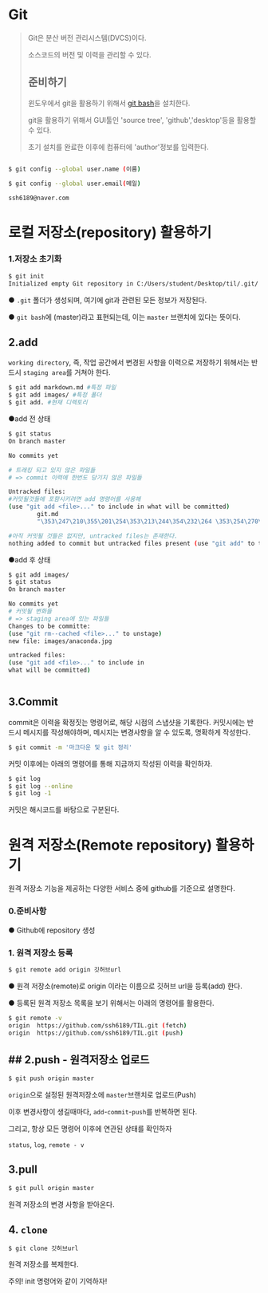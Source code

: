 # Git

> Git은 분산 버전 관리시스템(DVCS)이다.
>
> 소스코드의 버전 및 이력을 관리할 수 있다.
>
> ## 준비하기
>
> 윈도우에서 git을 활용하기 위해서 [git bash](https://gitforwindows.org)을 설치한다.
>
> git을 활용하기 위해서 GUI툴인 'source tree', 'github','desktop'등을 활용할 수 있다.
>
> 초기 설치를 완료한 이후에 컴퓨터에 'author'정보를 입력한다.

```bash

$ git config --global user.name (이름) 

$ git config --global user.email(메일)

ssh6189@naver.com
```



# 로컬 저장소(repository) 활용하기

### 1.저장소 초기화

```bash
$ git init
Initialized empty Git repository in C:/Users/student/Desktop/til/.git/
```

● `.git` 폴더가 생성되며, 여기에 git과 관련된 모든 정보가 저장된다.

● `git bash`에 (master)라고 표현되는데, 이는 `master` 브랜치에 있다는 뜻이다.



## 2.add

`working directory`, 즉, 작업 공간에서 변경된 사항을 이력으로 저장하기 위해서는 반드시 `staging area`를 거쳐야 한다.



```bash
$ git add markdown.md #특정 파일
$ git add images/ #특정 폴더
$ git add. #현재 디렉토리
```

●add 전 상태

```bash
$ git status
On branch master

No commits yet

# 트래킹 되고 있지 않은 파일들
# => commit 이력에 한번도 당기지 않은 파일들

Untracked files:
#커밋될것들에 포함시키려면 add 명령어를 사용해
(use "git add <file>..." to include in what will be committed)
        git.md
        "\353\247\210\355\201\254\353\213\244\354\232\264 \353\254\270\353\262\225.md"

#아직 커밋될 것들은 없지만, untracked files는 존재한다.
nothing added to commit but untracked files present (use "git add" to track)

```



●add 후 상태

```bash
$ git add images/
$ git status
On branch master

No commits yet
# 커밋될 변화들
# => staging area에 있는 파일들
Changes to be committe:
(use "git rm--cached <file>..." to unstage)
new file: images/anaconda.jpg

untracked files:
(use "git add <file>..." to include in
what will be committed)



```

## 3.Commit

commit은 이력을 확정짓는 명령어로, 해당 시점의 스냅샷을 기록한다. 커밋시에는 반드시 메시지를 작성해야하며, 메시지는 변경사항을 알 수 있도록, 명확하게 작성한다.



```bash
$ git commit -m '마크다운 및 git 정리'
```



커밋 이후에는 아래의 명령어를 통해 지금까지 작성된 이력을 확인하자.



```bash
$ git log
$ git log --online
$ git log -1
```



커밋은 해시코드를 바탕으로 구분된다.



# 원격 저장소(Remote repository) 활용하기

원격 저장소 기능을 제공하는 다양한 서비스 중에 github를 기준으로 설명한다.

### 0.준비사항

● Github에 repository 생성

### 1. 원격 저장소 등록

```bash
$ git remote add origin 깃허브url
```

● 원격 저장소(remote)로 origin 이라는 이름으로 깃허브 url을 등록(add) 한다.

● 등록된 원격 저장소 목록을 보기 위해서는 아래의 명령어를 활용한다.

```bash
$ git remote -v
origin  https://github.com/ssh6189/TIL.git (fetch)
origin  https://github.com/ssh6189/TIL.git (push)
```

## ## 2.push - 원격저장소 업로드

```bash
$ git push origin master
```

`origin`으로 설정된 원격저장소에 `master`브랜치로 업로드(Push)



이후 변경사항이 생길때마다, `add`-`commit`-`push`를 반복하면 된다.



그리고, 항상 모든 명령어 이후에 연관된 상태를 확인하자



`status`, `log`, `remote - v`

 ## 3.pull

```bash
$ git pull origin master
```

원격 저장소의 변경 사항을 받아온다.



## 4. `clone`

```bash
$ git clone 깃허브url
```



원격 저장소를 복제한다.

주의! init 명령어와 같이 기억하자!